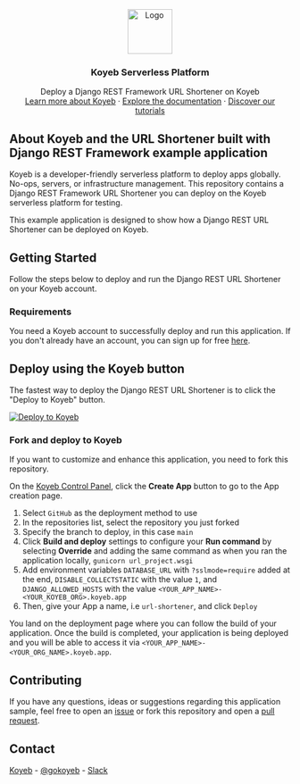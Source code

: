<div align="center">
  <a href="https://koyeb.com">
    <img src="https://www.koyeb.com/static/images/icons/koyeb.svg" alt="Logo" width="80" height="80">
  </a>
  <h3 align="center">Koyeb Serverless Platform</h3>
  <p align="center">
    Deploy a Django REST Framework URL Shortener on Koyeb
    <br />
    <a href="https://koyeb.com">Learn more about Koyeb</a>
    ·
    <a href="https://koyeb.com/docs">Explore the documentation</a>
    ·
    <a href="https://koyeb.com/tutorials">Discover our tutorials</a>
  </p>
</div>

## About Koyeb and the URL Shortener built with Django REST Framework example application

Koyeb is a developer-friendly serverless platform to deploy apps globally. No-ops, servers, or infrastructure management.
This repository contains a Django REST Framework URL Shortener you can deploy on the Koyeb serverless platform for testing.

This example application is designed to show how a Django REST URL Shortener can be deployed on Koyeb.

## Getting Started

Follow the steps below to deploy and run the Django REST URL Shortener on your Koyeb account.

### Requirements

You need a Koyeb account to successfully deploy and run this application. If you don't already have an account, you can sign up for free [here](https://app.koyeb.com/auth/signup).

## Deploy using the Koyeb button

The fastest way to deploy the Django REST URL Shortener is to click the "Deploy to Koyeb" button.

[![Deploy to Koyeb](https://www.koyeb.com/static/images/deploy/button.svg)](https://app.koyeb.com/deploy?name=url-shortener&type=git&repository=koyeb/example-django-rest-framework-url-shortener&branch=main&run_command=gunicorn%20urlshortener.wsgi&env[DATABASE_URL]=REPLACE_ME&env[DISABLE_COLLECTSTATIC]=1&env[DJANGO_ALLOWED_HOSTS]=REPLACE_ME)

### Fork and deploy to Koyeb

If you want to customize and enhance this application, you need to fork this repository.

On the [Koyeb Control Panel](//app.koyeb.com/apps), click the **Create App** button to go to the App creation page.

1. Select `GitHub` as the deployment method to use
2. In the repositories list, select the repository you just forked
3. Specify the branch to deploy, in this case `main`
4. Click **Build and deploy** settings to configure your **Run command** by selecting **Override** and adding the same command as when you ran the application locally, `gunicorn url_project.wsgi`
5. Add environment variables `DATABASE_URL` with `?sslmode=require` added at the end, `DISABLE_COLLECTSTATIC` with the value `1`, and `DJANGO_ALLOWED_HOSTS` with the value `<YOUR_APP_NAME>-<YOUR_KOYEB_ORG>.koyeb.app`
6. Then, give your App a name, i.e `url-shortener`, and click `Deploy`

You land on the deployment page where you can follow the build of your application. Once the build is completed, your application is being deployed and you will be able to access it via `<YOUR_APP_NAME>-<YOUR_ORG_NAME>.koyeb.app`.

## Contributing

If you have any questions, ideas or suggestions regarding this application sample, feel free to open an [issue](//github.com/koyeb/example-django-rest-framework-url-shortener/issues) or fork this repository and open a [pull request](//github.com/koyeb/example-django-rest-framework-url-shortener/pulls).

## Contact

[Koyeb](https://www.koyeb.com) - [@gokoyeb](https://twitter.com/gokoyeb) - [Slack](http://slack.koyeb.com/)
